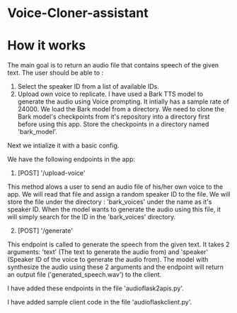 # Voice-Cloner-assistant

# How it works

The main goal is to return an audio file that contains speech of the given text. The user should be able to :  
1. Select the speaker ID from a list of available IDs.
2. Upload own voice to replicate.
I have used a Bark TTS model to generate the audio using Voice prompting. It intially has a sample rate of 24000. We load the Bark model from a directory. We need to clone the Bark model's checkpoints from it's repository into a directory first before using this app. Store the checkpoints in a directory named 'bark_model'.

Next we intialize it with a basic config. 

We have the following endpoints in the app: 

1. [POST] '/upload-voice'

This method alows a user to send an audio file of his/her own voice to the app. We will read that file and assign a random speaker ID to the file. We will store the file under the directory : 'bark_voices' under the name as it's speaker ID. When the model wants to generate the audio using this file, it will simply search for the ID in the 'bark_voices' directory.

2. [POST] '/generate'

This endpoint is called to generate the speech from the given text. It takes 2 arguments: 'text' (The text to generate the audio from) and 'speaker' (Speaker ID of the voice to generate the audio from). The model with synthesize the audio using these 2 arguments and the endpoint will return an output file ('generated_speech.wav') to the client.

I have added these endpoints in the file 'audioflask2apis.py'.

I have added sample client code in the file 'audioflaskclient.py'.
